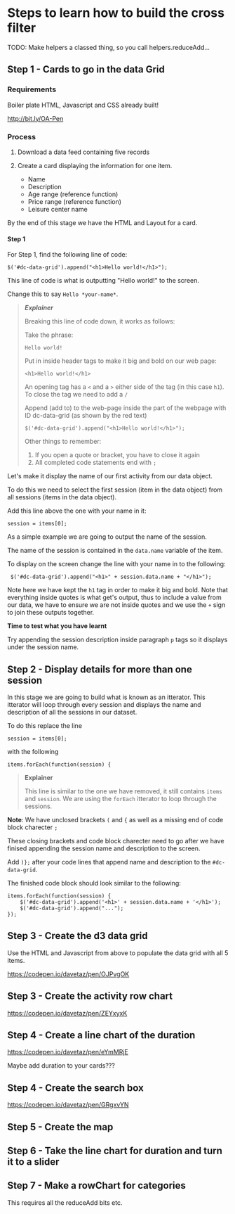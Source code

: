 # Steps to learn how to build the cross filter

TODO: Make helpers a classed thing, so you call helpers.reduceAdd...

## Step 1 - Cards to go in the data Grid

### Requirements

Boiler plate HTML, Javascript and CSS already built!

http://bit.ly/OA-Pen

### Process

1. Download a data feed containing five records

2. Create a card displaying the information for one item. 
	* Name
	* Description
	* Age range (reference function)
	* Price range (reference function)
	* Leisure center name

By the end of this stage we have the HTML and Layout for a card. 

#### Step 1

For Step 1, find the following line of code:

    $('#dc-data-grid').append("<h1>Hello world!</h1>");
    
This line of code is what is outputting "Hello world!" to the screen. 

Change this to say `Hello *your-name*`. 


	
>**_Explainer_** 
>
> Breaking this line of code down, it works as follows:
>
> Take the phrase:
>
>    `Hello world!` 
>
> Put in inside header tags to make it big and bold on our web page:
>
>    `<h1>Hello world!</h1>`
>
> An opening tag has a `<` and a `>` either side of the tag (in this case `h1`). To close the tag we need to add a `/`
>
> Append (add to) to the web-page inside the part of the webpage with ID dc-data-grid (as shown by the red text)
>
>    `$('#dc-data-grid').append("<h1>Hello world!</h1>");`
>
> Other things to remember:
>    1. If you open a quote or bracket, you have to close it again
>    2. All completed code statements end with `;`
>
    
Let's make it display the name of our first activity from our data object.

To do this we need to select the first session (item in the data object) from all sessions (items in the data object). 

Add this line above the one with your name in it:

    session = items[0];
    
As a simple example we are going to output the name of the session. 

The name of the session is contained in the `data.name` variable of the item. 

To display on the screen change the line with your name in to the following:

     $('#dc-data-grid').append("<h1>" + session.data.name + "</h1>");
 
Note here we have kept the `h1` tag in order to make it big and bold. Note that everything inside quotes is what get's output, thus to include a value from our data, we have to ensure we are not inside quotes and we use the `+` sign to join these outputs together.

**Time to test what you have learnt**

Try appending the session description inside paragraph `p` tags so it displays under the session name.

## Step 2 - Display details for more than one session

In this stage we are going to build what is known as an itterator. This itterator will loop through every session and displays the name and description of all the sessions in our dataset. 

To do this replace the line

    session = items[0];
    
with the following

    items.forEach(function(session) {
    
> **Explainer**
> 
> This line is similar to the one we have removed, it still contains `items` and `session`. We are using the `forEach` itterator to loop through the sessions. 
>

**Note**: We have unclosed brackets `(` and `{` as well as a missing end of code block charecter `;`

These closing brackets and code block charecter need to go after we have finised appending the session name and description to the screen. 

Add `)};` after your code lines that append name and description to the `#dc-data-grid`. 

The finished code block should look similar to the following:

    items.forEach(function(session) {
        $('#dc-data-grid').append('<h1>' + session.data.name + '</h1>');
        $('#dc-data-grid').append("...");
    });
    
## Step 3 - Create the d3 data grid

Use the HTML and Javascript from above to populate the data grid with all 5 items.

https://codepen.io/davetaz/pen/OJPvgOK

## Step 3 - Create the activity row chart

https://codepen.io/davetaz/pen/ZEYxyxK

## Step 4 - Create a line chart of the duration

https://codepen.io/davetaz/pen/eYmMRjE

Maybe add duration to your cards??? 

## Step 4 - Create the search box

https://codepen.io/davetaz/pen/GRgxvYN


## Step 5 - Create the map

## Step 6 - Take the line chart for duration and turn it to a slider

## Step 7 - Make a rowChart for categories 

This requires all the reduceAdd bits etc.
